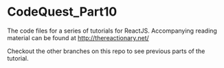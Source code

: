 # CodeQuest_Part10
The code files for a series of tutorials for ReactJS. Accompanying reading material can be found at  http://thereactionary.net/

Checkout the other branches on this repo to see previous parts of the tutorial.
